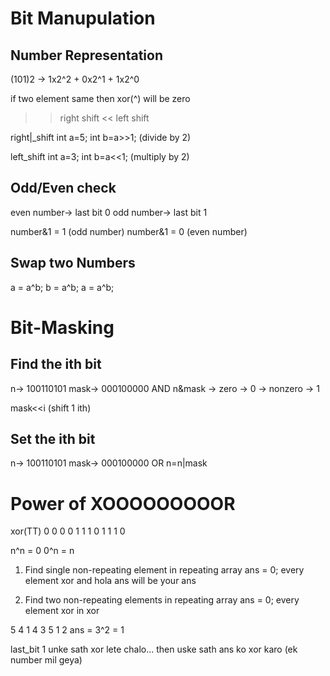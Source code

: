 # Bit Manupulation


## Number Representation
(101)2 -> 1x2^2 + 0x2^1 + 1x2^0

if two element same then xor(^) will be zero 
>> right shift
<< left shift

right|_shift
int a=5;
int b=a>>1; (divide by 2)

left_shift
int a=3;
int b=a<<1; (multiply by 2)


## Odd/Even check

even number-> last bit 0
odd  number-> last bit 1

number&1 = 1 (odd number)
number&1 = 0 (even number)


## Swap two Numbers

a = a^b;
b = a^b;
a = a^b;



# Bit-Masking

## Find the ith bit
n->     100110101
mask-> 000100000
AND
n&mask -> zero -> 0
        -> nonzero -> 1

mask<<i (shift 1 ith)

## Set the ith bit

n->     100110101
mask-> 000100000
OR
n=n|mask 




# Power of XOOOOOOOOOR

xor(TT)
0 0 0
0 1 1
1 0 1
1 1 0


n^n = 0
0^n = n

1. Find single non-repeating element in repeating array 
ans = 0;
every element xor and hola ans will be your ans

2. Find two non-repeating elements in repeating array 
ans = 0;
every element xor in xor

5 4 1 4 3 5 1 2
ans = 3^2 = 1

last_bit 1 unke sath xor lete chalo...
then uske sath ans ko xor karo (ek number mil geya)














